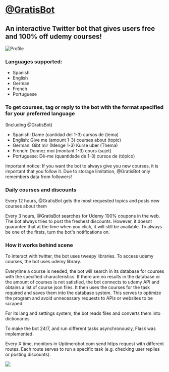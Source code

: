 # [@GratisBot](https://twitter.com/GratisBot)
## An interactive Twitter bot that gives users free and 100% off udemy courses!
![Profile](https://i.imgur.com/OOTBvSw.png)
### Languages supported:
- Spanish
- English
- German
- French
- Portuguese
### To get courses, tag or reply to the bot with the format specified for your preferred language
(Including @GratisBot)

- Spanish: Dame (cantidad del 1-3) cursos de (tema)
- English: Give me (amount 1-3) courses about (topic)
- German: Gibt mir (Menge 1-3) Kurse uber (Thema)
- French: Donnez moi (montant 1-3) cours (sujet)
- Portuguese: Dê-me (quantidade de 1-3) cursos de (tópico)

Important notice:
If you want the bot to always give you new courses, it is important that you follow it.
Due to storage limitation, @GratisBot only remembers data from followers!

### Daily courses and discounts
Every 12 hours, @GratisBot gets the most requested topics and posts new courses about them

Every 3 hours, @GratisBot searches for Udemy 100% coupons in the web. The bot always tries to post the freshest discounts.
However, it doesnt guarantee that at the time when you click, it will still be available. To always be one of the firsts,
turn the bot's notifications on.

### How it works behind scene
To interact with twitter, the bot uses tweepy libraries.
To access udemy courses, the bot uses udemy library. 

Everytime a course is needed, the bot will search in its database for courses with the specified characteristics.
If there are no results in the database or the amount of courses is not satisfied, the bot connects to udemy API and
obtains a list of course json files. It then uses the courses for the task required and saves them into the database system.
This serves to optimize the program and avoid unnecessary requests to APIs or websites to be scraped.

For its lang and settings system, the bot reads files and converts them into dictionaries

To make the bot 24/7, and run different tasks asynchronously, Flask was implemented.

Every X time, monitors in Uptimerobot.com send https request with different routes.
Each route serves to run a specific task (e.g. checking user replies or posting discounts).

![](https://i.imgur.com/Al4mmlj.png)
